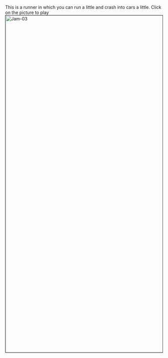 This is a runner in which you can run a little and crash into cars a little. Click on the picture to play
<a href="https://alexeykrymov.github.io/alexeykrymov/RunnerGame/" target="_blank"><img src="https://github.com/alexeykrymov/RunnerGame/assets/55350467/830dcb75-eec1-49d9-964c-386f753ac4b3" alt="Jam-03" width="1920" height="1080" border="1" /></a></p>
